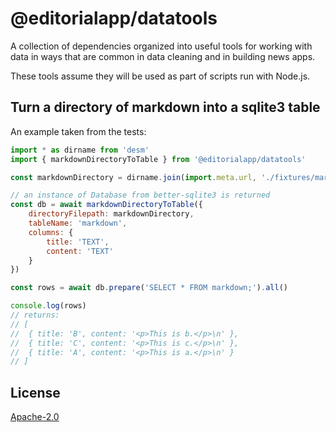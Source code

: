 # @editorialapp/datatools

A collection of dependencies organized into useful tools for working with data in ways that are common in data cleaning and in building news apps.

These tools assume they will be used as part of scripts run with Node.js.

## Turn a directory of markdown into a sqlite3 table
An example taken from the tests:

```js
import * as dirname from 'desm'
import { markdownDirectoryToTable } from '@editorialapp/datatools'

const markdownDirectory = dirname.join(import.meta.url, './fixtures/markdown')

// an instance of Database from better-sqlite3 is returned
const db = await markdownDirectoryToTable({
    directoryFilepath: markdownDirectory,
    tableName: 'markdown',
    columns: {
        title: 'TEXT',
        content: 'TEXT'
    }
})

const rows = await db.prepare('SELECT * FROM markdown;').all()

console.log(rows)
// returns:
// [
// 	{ title: 'B', content: '<p>This is b.</p>\n' },
// 	{ title: 'C', content: '<p>This is c.</p>\n' },
// 	{ title: 'A', content: '<p>This is a.</p>\n' }
// ]
```

## License
[Apache-2.0](LICENSE.md)
